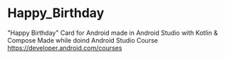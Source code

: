 # Happy_Birthday
"Happy Birthday" Card for Android made in Android Studio with Kotlin & Compose
Made while doind Android Studio Course https://developer.android.com/courses 
 
